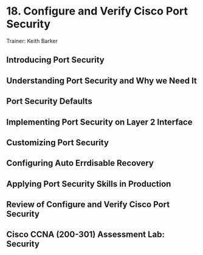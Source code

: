 # 18. Configure and Verify Cisco Port Security

Trainer: Keith Barker



## Introducing Port Security




## Understanding Port Security and Why we Need It




## Port Security Defaults




## Implementing Port Security on Layer 2 Interface




## Customizing Port Security




## Configuring Auto Errdisable Recovery




## Applying Port Security Skills in Production




## Review of Configure and Verify Cisco Port Security




## Cisco CCNA (200-301) Assessment Lab: Security




